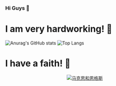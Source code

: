 ### Hi Guys 👋

# I am very hardworking! :muscle:

<p align="left">
  <img src="https://github-readme-stats.vercel.app/api?username=DiodeCN&show_icons=true&theme=transparent" alt="Anurag's GitHub stats" />
  <img src="https://github-readme-stats.vercel.app/api/top-langs/?username=DiodeCN&layout=compact&theme=transparent" alt="Top Langs" />
</p>

# I have a faith! :pray:

<p align="center">
  <a href="https://src.diodecn.cn/Marx_and_Engels.jpg" title="马克思和恩格斯">
    <img src="https://src.diodecn.cn/Marx_and_Engels.jpg" alt="马克思和恩格斯" title="马克思和恩格斯" />
  </a>
  <br>
</p>


